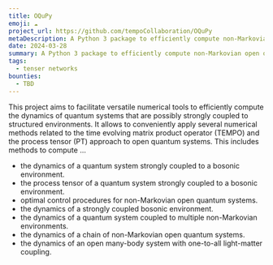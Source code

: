 ```yaml
---
title: OQuPy
emoji: ☁️
project_url: https://github.com/tempoCollaboration/OQuPy
metaDescription: A Python 3 package to efficiently compute non-Markovian open quantum systems.
date: 2024-03-28
summary: A Python 3 package to efficiently compute non-Markovian open quantum systems.
tags:
  - tenser networks
bounties:
  - TBD
---
```


This project aims to facilitate versatile numerical tools to efficiently compute the dynamics of quantum systems that are possibly strongly coupled to structured environments. It allows to conveniently apply several numerical methods related to the time evolving matrix product operator (TEMPO) and the process tensor (PT) approach to open quantum systems. This includes methods to compute ...

- the dynamics of a quantum system strongly coupled to a bosonic environment.
- the process tensor of a quantum system strongly coupled to a bosonic environment.
- optimal control procedures for non-Markovian open quantum systems.
- the dynamics of a strongly coupled bosonic environment.
- the dynamics of a quantum system coupled to multiple non-Markovian environments.
- the dynamics of a chain of non-Markovian open quantum systems.
- the dynamics of an open many-body system with one-to-all light-matter coupling.
